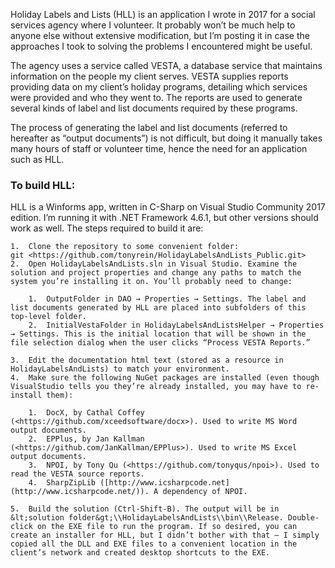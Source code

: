 Holiday Labels and Lists (HLL) is an application I wrote in 2017 for a social services agency where I volunteer. It probably won’t be much help to anyone else without extensive modification, but I’m posting it in case the approaches I took to solving the problems I encountered might be useful.

The agency uses a service called VESTA, a database service that maintains information on the people my client serves. VESTA supplies reports providing data on my client’s holiday programs, detailing which services were provided and who they went to. The reports are used to generate several kinds of label and list documents required by these programs.

The process of generating the label and list documents (referred to hereafter as “output documents”) is not difficult, but doing it manually takes many hours of staff or volunteer time, hence the need for an application such as HLL.

### To build HLL:

HLL is a Winforms app, written in C-Sharp on Visual Studio Community 2017 edition. I’m running it with .NET Framework 4.6.1, but other versions should work as well. The steps required to build it are:

    1.  Clone the repository to some convenient folder: git <https://github.com/tonyrein/HolidayLabelsAndLists_Public.git>
    2.  Open HolidayLabelsAndLists.sln in Visual Studio. Examine the solution and project properties and change any paths to match the system you’re installing it on. You’ll probably need to change:

        1.  OutputFolder in DAO → Properties → Settings. The label and list documents generated by HLL are placed into subfolders of this top-level folder.
        2.  InitialVestaFolder in HolidayLabelsAndListsHelper → Properties → Settings. This is the initial location that will be shown in the file selection dialog when the user clicks “Process VESTA Reports.”

    3.  Edit the documentation html text (stored as a resource in HolidayLabelsAndLists) to match your environment.
    4.  Make sure the following NuGet packages are installed (even though VisualStudio tells you they’re already installed, you may have to re-install them):

        1.  DocX, by Cathal Coffey (<https://github.com/xceedsoftware/docx>). Used to write MS Word output documents.
        2.  EPPlus, by Jan Kallman (<https://github.com/JanKallman/EPPlus>). Used to write MS Excel output documents.
        3.  NPOI, by Tony Qu (<https://github.com/tonyqus/npoi>). Used to read the VESTA source reports.
        4.  SharpZipLib ([http://www.icsharpcode.net](http://www.icsharpcode.net/)). A dependency of NPOI.

    5.  Build the solution (Ctrl-Shift-B). The output will be in &lt;solution folder&gt;\\HolidayLabelsAndLists\\bin\\Release. Double-click on the EXE file to run the program. If so desired, you can create an installer for HLL, but I didn’t bother with that – I simply copied all the DLL and EXE files to a convenient location in the client’s network and created desktop shortcuts to the EXE.
